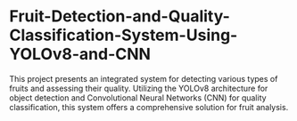 # Fruit-Detection-and-Quality-Classification-System-Using-YOLOv8-and-CNN
This project presents an integrated system for detecting various types of fruits and assessing their quality. Utilizing the YOLOv8 architecture for object detection and Convolutional Neural Networks (CNN) for quality classification, this system offers a comprehensive solution for fruit analysis.

